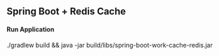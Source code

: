 ## Spring Boot + Redis Cache
#### Run Application
./gradlew build && java -jar build/libs/spring-boot-work-cache-redis.jar